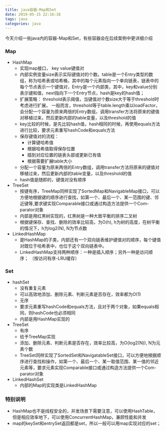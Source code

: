 ```yaml
---
title: java容器-Map和Set
date: 2019-05-15 22:16:18
tags: java
categories: java
---
```

今天介绍一些java内的容器-Map和Set，有些容器会在后续案例中更详细介绍


### Map
- HashMap
  - 实现map接口， key value键值对
  - 内部实例变量size表示实际键值对的个数。table是一个Entry类型的数组，称为哈希表或哈希桶，其中的每个元素指向一个单向链表，链表中的每个节点表示一个键值对，Entry是一个内部类，其中，key和value分别表示键和值，next指向下一个Entry节点，hash是key的hash值；
  - 扩展策略： threshold表示阈值，当键值对个数size大于等于threshold时考虑进行扩展， 一般而言，threshold等于table.length乘以loadFactor，会分配一个容量为原来两倍的Entry数组，调用transfer方法将原来的键值对移植过来，然后更新内部的table变量，以及threshold的值
  - key比较的时候，是先比较hash值，hash相同的时候，再使用equals方法进行比较，要求元素重写hashCode和equals方法
  - 保存键值对的流程：
    - 计算键哈希值
    - 根据哈希值取得保存位置
    - 插到对应位置的链表头部或更新已有值
    - 根据需要扩展table大小
  - 分配一个容量为原来两倍的Entry数组，调用transfer方法将原来的键值对移植过来，然后更新内部的table变量，以及threshold的值
  - hash值是随即的，键值对没有顺序
- TreeSet
  - 按键有序，TreeMap同样实现了SortedMap和NavigableMap接口，可以方便地根据键的顺序进行查找，如第一个、最后一个、某一范围的键、邻近键等,要求键实现Comparable接口或通过构造方法提供一个Com-parator对象
  - 内部是用红黑树实现的，红黑树是一种大致平衡的排序二叉树
  - 根据键保存、查找、删除的效率比较高，为O(h), h为树的高度，在树平衡的情况下，h为log2(N), N为节点数
- LinkedHashMap
  - 是HashMap的子类，内部还有一个双向链表维护键值对的顺序，每个键值对既位于哈希表中，也位于这个双向链表中。
  - LinkedHashMap支持两种顺序：一种是插入顺序；另外一种是访问顺序； （按访问有序-LRU缓存）


### Set
- hashSet
  - 没有重复元素
  - 可以高效地添加、删除元素、判断元素是否存在，效率都为O(1)
  - 无序
  - 要求元素重写hashCode和equals方法，且对于两个对象，如果equals相同，则hashCode也必须相同
  - 内部是用HashMap实现的
- TreeSet
  - 有序
  - 给予TreeMap实现
  - 添加、删除元素、判断元素是否存在，效率比较高，为O(log2(N)), N为元素个数
  - TreeSet同样实现了SortedSet和NavigatableSet接口，可以方便地根据顺序进行查找和操作，如第一个、最后一个、某一取值范围、某一值的邻近元素等，要求元素实现Comparable接口或通过构造方法提供一个Com-parator对象
- LinkedHashSet
  - 内部的Map的实现类是LinkedHashMap



### 特别说明
- HashMap也不是线程安全的，并发场景下需要注意，可以使用HashTable，但是相应效率地下，可以使用ConcurrentHashMap，兼顾性能和并发
- map的keySet和entrySet返回都是set，所以一般可以用map实现对应的set；
